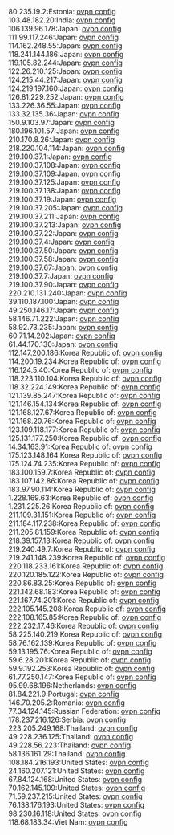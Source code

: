 80.235.19.2:Estonia: [ovpn config](vpn/80_235_19_2.ovpn)  
103.48.182.20:India: [ovpn config](vpn/103_48_182_20.ovpn)  
106.139.96.178:Japan: [ovpn config](vpn/106_139_96_178.ovpn)  
111.99.117.246:Japan: [ovpn config](vpn/111_99_117_246.ovpn)  
114.162.248.55:Japan: [ovpn config](vpn/114_162_248_55.ovpn)  
118.241.144.186:Japan: [ovpn config](vpn/118_241_144_186.ovpn)  
119.105.82.244:Japan: [ovpn config](vpn/119_105_82_244.ovpn)  
122.26.210.125:Japan: [ovpn config](vpn/122_26_210_125.ovpn)  
124.215.44.217:Japan: [ovpn config](vpn/124_215_44_217.ovpn)  
124.219.197.160:Japan: [ovpn config](vpn/124_219_197_160.ovpn)  
126.81.229.252:Japan: [ovpn config](vpn/126_81_229_252.ovpn)  
133.226.36.55:Japan: [ovpn config](vpn/133_226_36_55.ovpn)  
133.32.135.36:Japan: [ovpn config](vpn/133_32_135_36.ovpn)  
150.9.103.97:Japan: [ovpn config](vpn/150_9_103_97.ovpn)  
180.196.101.57:Japan: [ovpn config](vpn/180_196_101_57.ovpn)  
210.170.8.26:Japan: [ovpn config](vpn/210_170_8_26.ovpn)  
218.220.104.114:Japan: [ovpn config](vpn/218_220_104_114.ovpn)  
219.100.37.1:Japan: [ovpn config](vpn/219_100_37_1.ovpn)  
219.100.37.108:Japan: [ovpn config](vpn/219_100_37_108.ovpn)  
219.100.37.109:Japan: [ovpn config](vpn/219_100_37_109.ovpn)  
219.100.37.125:Japan: [ovpn config](vpn/219_100_37_125.ovpn)  
219.100.37.138:Japan: [ovpn config](vpn/219_100_37_138.ovpn)  
219.100.37.19:Japan: [ovpn config](vpn/219_100_37_19.ovpn)  
219.100.37.205:Japan: [ovpn config](vpn/219_100_37_205.ovpn)  
219.100.37.211:Japan: [ovpn config](vpn/219_100_37_211.ovpn)  
219.100.37.213:Japan: [ovpn config](vpn/219_100_37_213.ovpn)  
219.100.37.22:Japan: [ovpn config](vpn/219_100_37_22.ovpn)  
219.100.37.4:Japan: [ovpn config](vpn/219_100_37_4.ovpn)  
219.100.37.50:Japan: [ovpn config](vpn/219_100_37_50.ovpn)  
219.100.37.58:Japan: [ovpn config](vpn/219_100_37_58.ovpn)  
219.100.37.67:Japan: [ovpn config](vpn/219_100_37_67.ovpn)  
219.100.37.7:Japan: [ovpn config](vpn/219_100_37_7.ovpn)  
219.100.37.90:Japan: [ovpn config](vpn/219_100_37_90.ovpn)  
220.210.131.240:Japan: [ovpn config](vpn/220_210_131_240.ovpn)  
39.110.187.100:Japan: [ovpn config](vpn/39_110_187_100.ovpn)  
49.250.146.17:Japan: [ovpn config](vpn/49_250_146_17.ovpn)  
58.146.71.222:Japan: [ovpn config](vpn/58_146_71_222.ovpn)  
58.92.73.235:Japan: [ovpn config](vpn/58_92_73_235.ovpn)  
60.71.14.202:Japan: [ovpn config](vpn/60_71_14_202.ovpn)  
61.44.170.130:Japan: [ovpn config](vpn/61_44_170_130.ovpn)  
112.147.200.186:Korea Republic of: [ovpn config](vpn/112_147_200_186.ovpn)  
114.200.19.234:Korea Republic of: [ovpn config](vpn/114_200_19_234.ovpn)  
116.124.5.40:Korea Republic of: [ovpn config](vpn/116_124_5_40.ovpn)  
118.223.110.104:Korea Republic of: [ovpn config](vpn/118_223_110_104.ovpn)  
118.32.224.149:Korea Republic of: [ovpn config](vpn/118_32_224_149.ovpn)  
121.139.85.247:Korea Republic of: [ovpn config](vpn/121_139_85_247.ovpn)  
121.146.154.134:Korea Republic of: [ovpn config](vpn/121_146_154_134.ovpn)  
121.168.127.67:Korea Republic of: [ovpn config](vpn/121_168_127_67.ovpn)  
121.168.20.76:Korea Republic of: [ovpn config](vpn/121_168_20_76.ovpn)  
123.109.118.177:Korea Republic of: [ovpn config](vpn/123_109_118_177.ovpn)  
125.131.177.250:Korea Republic of: [ovpn config](vpn/125_131_177_250.ovpn)  
14.34.163.91:Korea Republic of: [ovpn config](vpn/14_34_163_91.ovpn)  
175.123.148.164:Korea Republic of: [ovpn config](vpn/175_123_148_164.ovpn)  
175.124.74.235:Korea Republic of: [ovpn config](vpn/175_124_74_235.ovpn)  
183.100.159.7:Korea Republic of: [ovpn config](vpn/183_100_159_7.ovpn)  
183.107.142.86:Korea Republic of: [ovpn config](vpn/183_107_142_86.ovpn)  
183.97.90.114:Korea Republic of: [ovpn config](vpn/183_97_90_114.ovpn)  
1.228.169.63:Korea Republic of: [ovpn config](vpn/1_228_169_63.ovpn)  
1.231.225.26:Korea Republic of: [ovpn config](vpn/1_231_225_26.ovpn)  
211.109.31.151:Korea Republic of: [ovpn config](vpn/211_109_31_151.ovpn)  
211.184.117.238:Korea Republic of: [ovpn config](vpn/211_184_117_238.ovpn)  
211.205.81.159:Korea Republic of: [ovpn config](vpn/211_205_81_159.ovpn)  
218.39.157.13:Korea Republic of: [ovpn config](vpn/218_39_157_13.ovpn)  
219.240.49.7:Korea Republic of: [ovpn config](vpn/219_240_49_7.ovpn)  
219.241.148.239:Korea Republic of: [ovpn config](vpn/219_241_148_239.ovpn)  
220.118.233.161:Korea Republic of: [ovpn config](vpn/220_118_233_161.ovpn)  
220.120.185.122:Korea Republic of: [ovpn config](vpn/220_120_185_122.ovpn)  
220.86.83.25:Korea Republic of: [ovpn config](vpn/220_86_83_25.ovpn)  
221.142.68.183:Korea Republic of: [ovpn config](vpn/221_142_68_183.ovpn)  
221.167.74.201:Korea Republic of: [ovpn config](vpn/221_167_74_201.ovpn)  
222.105.145.208:Korea Republic of: [ovpn config](vpn/222_105_145_208.ovpn)  
222.108.165.85:Korea Republic of: [ovpn config](vpn/222_108_165_85.ovpn)  
222.232.17.46:Korea Republic of: [ovpn config](vpn/222_232_17_46.ovpn)  
58.225.140.219:Korea Republic of: [ovpn config](vpn/58_225_140_219.ovpn)  
58.76.162.139:Korea Republic of: [ovpn config](vpn/58_76_162_139.ovpn)  
59.13.195.76:Korea Republic of: [ovpn config](vpn/59_13_195_76.ovpn)  
59.6.28.201:Korea Republic of: [ovpn config](vpn/59_6_28_201.ovpn)  
59.9.192.253:Korea Republic of: [ovpn config](vpn/59_9_192_253.ovpn)  
61.77.250.147:Korea Republic of: [ovpn config](vpn/61_77_250_147.ovpn)  
95.99.68.196:Netherlands: [ovpn config](vpn/95_99_68_196.ovpn)  
81.84.221.9:Portugal: [ovpn config](vpn/81_84_221_9.ovpn)  
146.70.205.2:Romania: [ovpn config](vpn/146_70_205_2.ovpn)  
77.34.124.145:Russian Federation: [ovpn config](vpn/77_34_124_145.ovpn)  
178.237.216.126:Serbia: [ovpn config](vpn/178_237_216_126.ovpn)  
223.205.249.168:Thailand: [ovpn config](vpn/223_205_249_168.ovpn)  
49.228.236.125:Thailand: [ovpn config](vpn/49_228_236_125.ovpn)  
49.228.56.223:Thailand: [ovpn config](vpn/49_228_56_223.ovpn)  
58.136.161.29:Thailand: [ovpn config](vpn/58_136_161_29.ovpn)  
108.184.216.193:United States: [ovpn config](vpn/108_184_216_193.ovpn)  
24.160.207.121:United States: [ovpn config](vpn/24_160_207_121.ovpn)  
67.84.124.168:United States: [ovpn config](vpn/67_84_124_168.ovpn)  
70.162.145.109:United States: [ovpn config](vpn/70_162_145_109.ovpn)  
71.59.237.215:United States: [ovpn config](vpn/71_59_237_215.ovpn)  
76.138.176.193:United States: [ovpn config](vpn/76_138_176_193.ovpn)  
98.230.16.118:United States: [ovpn config](vpn/98_230_16_118.ovpn)  
118.68.183.34:Viet Nam: [ovpn config](vpn/118_68_183_34.ovpn)  
